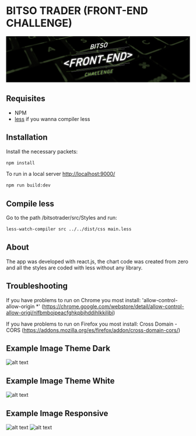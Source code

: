 # BITSO TRADER (FRONT-END CHALLENGE)

![Front End Challenge Image](https://github.com/bitsoex/front-end-challenge/blob/master/bann_bfec.jpg)


## Requisites

- NPM 
- [less](https://github.com/less/less.js) if you wanna compiler less
## Installation


Install the necessary packets:

```bash
npm install
```

To run in a local server [http://localhost:9000/](http://localhost:9000/)

```bash
npm run build:dev
```

## Compile less
Go to the path /bitsotrader/src/Styles and run:

```bash
less-watch-compiler src ../../dist/css main.less
```

## About
 The app was developed with react.js, the chart code was created from zero and all the styles are coded with less without any library.






## Troubleshooting
If you have problems to run on Chrome you most install:
'allow-control-allow-origin *' (https://chrome.google.com/webstore/detail/allow-control-allow-origi/nlfbmbojpeacfghkpbjhddihlkkiljbi)

If you have problems to run on Firefox you most install:
Cross Domain - CORS (https://addons.mozilla.org/es/firefox/addon/cross-domain-cors/)






## Example Image Theme Dark
![alt text](https://github.com/davidduran94/front-end-challenge/blob/master/bitsotrader/dist/Assets/Images/ejemplo2.png)
## Example Image Theme White
![alt text](https://github.com/davidduran94/front-end-challenge/blob/master/bitsotrader/dist/Assets/Images/ejemplo1.png)


## Example Image Responsive
![alt text](https://github.com/davidduran94/front-end-challenge/blob/master/bitsotrader/dist/Assets/Images/responsive1.png)
![alt text](https://github.com/davidduran94/front-end-challenge/blob/master/bitsotrader/dist/Assets/Images/responsive2.png)
